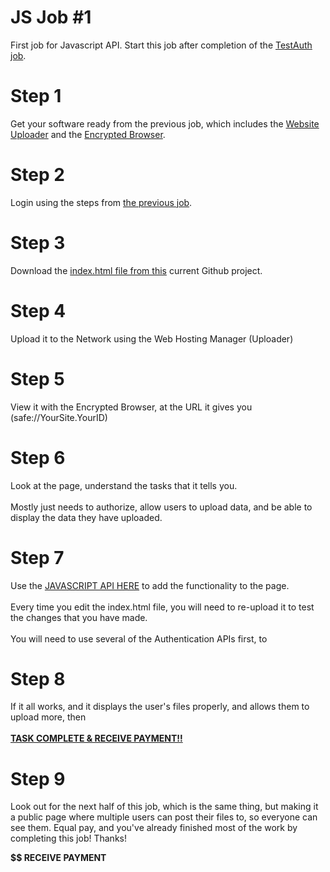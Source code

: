 # JS Job #1
First job for Javascript API. Start this job after completion of the <a href="https://github.com/PuchongOffice/TestAuth" target="_blank">TestAuth job</a>.

# Step 1

Get your software ready from the previous job, which includes the <a href="https://github.com/maidsafe/safe_examples/releases" taget="_blank">Website Uploader</a> and the <a href="https://github.com/maidsafe/safe_browser/releases" target="_blank">Encrypted Browser</a>. 

# Step 2

Login using the steps from <a href="https://github.com/PuchongOffice/TestAuth" target="_blank">the previous job</a>. 

# Step 3

Download the <a href="https://github.com/willgallo3/JS-Job-1/blob/master/index.html" target="_blank">index.html file from this</a> current Github project. 

# Step 4

Upload it to the Network using the Web Hosting Manager (Uploader)

# Step 5

View it with the Encrypted Browser, at the URL it gives you (safe://YourSite.YourID)

# Step 6

Look at the page, understand the tasks that it tells you. <br><br>Mostly just needs to authorize, allow users to upload data, and be able to display the data they have uploaded.

# Step 7

Use the <a href="http://docs.maidsafe.net/beaker-plugin-safe-app/">JAVASCRIPT API HERE</a> to add the functionality to the page.<br><br>
Every time you edit the index.html file, you will need to re-upload it to test the changes that you have made.<br><br>
You will need to use several of the Authentication APIs first, to 

# Step 8

If it all works, and it displays the user's files properly, and allows them to upload more, then <br><br><b><u>TASK COMPLETE & RECEIVE PAYMENT!!</b></u>

# Step 9

Look out for the next half of this job, which is the same thing, but making it a public page where multiple users can post their files to, so everyone can see them. Equal pay, and you've already finished most of the work by completing this job! Thanks!

<b>$$ RECEIVE PAYMENT</b>
